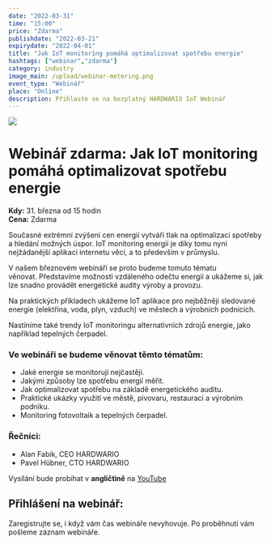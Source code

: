 ```yaml
---
date: "2022-03-31"
time: "15:00"
price: "Zdarma"
publishdate: "2022-03-21"
expirydate: "2022-04-01"
title: "Jak IoT monitoring pomáhá optimalizovat spotřebu energie"
hashtags: ["webinar","zdarma"]
category: industry
image_main: /upload/webinar-metering.png
event_type: "Webinář"
place: "Online"
description: Přihlaste se na bezplatný HARDWARIO IoT Webinář
---
```


<div class = "row">
<div class = "col pr-30 font-17 font-lnh30">
<img class = "w-100" src = "/upload/webinar-metering.png"/>
 <h1 class="font-weight-black font-36 font-md-46 pb-20 pb-md-30 font-md-lnh48 d-none" style = "">Webinář zdarma: Jak IoT monitoring pomáhá optimalizovat spotřebu energie</h1>

<p class = "pt-15 pb-15">
<strong>Kdy:</strong> 31. března od 15 hodin<br/>
<strong>Cena:</strong> Zdarma</p>

<p class = "pb-15">Současné extrémní zvýšení cen energií vytváří tlak na optimalizaci spotřeby a hledání možných úspor. IoT monitoring energií je díky tomu nyní nejžádanější aplikací internetu věcí, a to především v průmyslu.</p>

<p class = "pb-25">V našem březnovém webináří se proto budeme tomuto tématu věnovat. Představíme možnosti vzdáleného odečtu energií a ukážeme si, jak lze snadno provádět energetické audity výroby a provozu.</p>

<p class = "pb-25">Na praktických příkladech ukážeme IoT aplikace pro nejběžněji sledované energie (elektřina, voda, plyn, vzduch) ve městech a výrobních podnicích.</p>

<p class = "pb-25">Nastíníme také trendy IoT monitoringu alternativních zdrojů energie, jako například tepelných čerpadel.</p>


<h3 class = "font-weight-bold font-20 pb-10">Ve webináři se budeme věnovat těmto tématům:</h3>
<ul class = "pb-15">
<li class = "pb-0">Jaké energie se monitorují nejčastěji.</li>
<li class = "pb-0">Jakými způsoby lze spotřebu energií měřit.</li>
<li class = "pb-0">Jak optimalizovat spotřebu na základě energetického auditu.</li>
<li class = "pb-0">Praktické ukázky využití ve městě, pivovaru, restauraci a výrobním podniku.</li>
<li class = "pb-0">Monitoring fotovoltaik a tepelných čerpadel.</li>
</ul>

<h3 class = "font-weight-bold font-20 pb-10">Řečníci:</h3>
<ul class = "pb-15">
<li class = "pb-0">Alan Fabik, CEO HARDWARIO</li>
<li class = "pb-0">Pavel Hübner, CTO HARDWARIO</li>
</ul>

<p>Vysílání bude probíhat v <strong>angličtině</strong> na <a target = "_blank" href = "https://www.youtube.com/hardwario/">YouTube</a></p>

</div>
<div class = "col-12 col-md-5">
<div class = "px-10 py-20 mb-20 shadow">
<h2 class = "font-weight-black font-24 font-md-24 mb-20">Přihlášení na webinář:</h2>
<script charset="utf-8" type="text/javascript" src="//js.hsforms.net/forms/shell.js"></script>
<script>
jQuery(window).scroll(function() {
if (!jQuery('.hbspt-form').length) {
hbspt.forms.create({
    portalId: "5453210",
    formId: "40e49378-46dc-4acc-98d3-2188c2f9c109"
});
}
});
</script>
<p class = "font-14 font-lnh16">Zaregistrujte se, i když vám čas webináře nevyhovuje. Po proběhnutí vám pošleme záznam webináře.</p>
</div>
</div>
</div>
